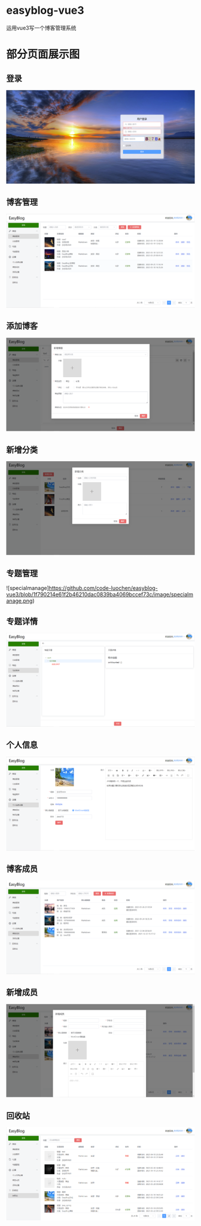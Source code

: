 # easyblog-vue3
运用vue3写一个博客管理系统
# 部分页面展示图

## 登录
![login](https://github.com/code-luochen/easyblog-vue3/blob/1f790214e61f2b46210dac0839ba4069bccef73c/image/login.png)

## 博客管理
![blogmanage](https://github.com/code-luochen/easyblog-vue3/blob/1f790214e61f2b46210dac0839ba4069bccef73c/image/blogmanage.png)

## 添加博客
![addblog](https://github.com/code-luochen/easyblog-vue3/blob/1f790214e61f2b46210dac0839ba4069bccef73c/image/addblog.png)

## 新增分类
![addcategory](https://github.com/code-luochen/easyblog-vue3/blob/1f790214e61f2b46210dac0839ba4069bccef73c/image/addcategory.png)

## 专题管理
![specialmanage]https://github.com/code-luochen/easyblog-vue3/blob/1f790214e61f2b46210dac0839ba4069bccef73c/image/specialmanage.png)

## 专题详情
![detailspecial](https://github.com/code-luochen/easyblog-vue3/blob/1f790214e61f2b46210dac0839ba4069bccef73c/image/detailspecial.png)

## 个人信息
![selfmessage](https://github.com/code-luochen/easyblog-vue3/blob/1f790214e61f2b46210dac0839ba4069bccef73c/image/selfmessage.png)

## 博客成员
![blogmember](https://github.com/code-luochen/easyblog-vue3/blob/1f790214e61f2b46210dac0839ba4069bccef73c/image/blogmember.png)

## 新增成员
![adduser](https://github.com/code-luochen/easyblog-vue3/blob/1f790214e61f2b46210dac0839ba4069bccef73c/image/adduser.png)

## 回收站
![recycle](https://github.com/code-luochen/easyblog-vue3/blob/1f790214e61f2b46210dac0839ba4069bccef73c/image/recycle.png)
